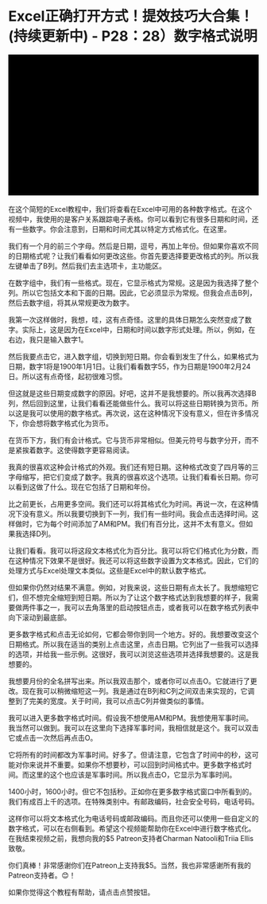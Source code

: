# Excel正确打开方式！提效技巧大合集！(持续更新中) - P28：28）数字格式说明 

![](img/016aab5dfb86cf7c4f484606195ab90f_0.png)

在这个简短的Excel教程中，我们将查看在Excel中可用的各种数字格式。在这个视频中，我使用的是客户关系跟踪电子表格。你可以看到它有很多日期和时间，还有一些数字。你会注意到，日期和时间尤其以特定方式格式化。在这里。

我们有一个月的前三个字母。然后是日期，逗号，再加上年份。但如果你喜欢不同的日期格式呢？让我们看看如何更改这些。你首先要选择要更改格式的列。所以我左键单击了B列。然后我们去主选项卡，主功能区。

在数字组中，我们有一些格式。现在，它显示格式为常规。这是因为我选择了整个列。所以它包括文本和下面的日期。因此，它必须显示为常规。但我会点击B列，然后去数字组，将其从常规更改为数字。

我第一次这样做时，我想，哇，这有点奇怪。这里的具体日期怎么突然变成了数字。实际上，这是因为在Excel中，日期和时间以数字形式处理。所以，例如，在右边，我只是输入数字1。

然后我要点击它，进入数字组，切换到短日期。你会看到发生了什么，如果格式为日期，数字1将是1900年1月1日。让我们看看数字55，作为日期是1900年2月24日。所以这有点奇怪，起初很难习惯。

但这就是这些日期变成数字的原因。好吧，这并不是我想要的。所以我再次选择B列，然后回到这里，让我们看看还能做些什么。我可以将这些日期转换为货币。所以这是我可以使用的数字格式。再次说，这在这种情况下没有意义，但在许多情况下，你会想将数字格式化为货币。

在货币下方，我们有会计格式。它与货币非常相似。但美元符号与数字分开，而不是紧挨着数字。这使得数字更容易阅读。

我真的很喜欢这种会计格式的外观。我们还有短日期。这种格式改变了四月等的三字母缩写，把它们变成了数字。我真的很喜欢这个选项。让我们看看长日期。你可以看到这做了什么。现在它包括了日期和年份。

比之前更长，占用更多空间。我们还可以将其格式化为时间。再说一次，在这种情况下没有意义。所以我要切换到下一列，我们有一些时间。我会点击选择时间。这样做时，它为每个时间添加了AM和PM。我们有百分比，这并不太有意义。但如果我选择D列。

让我们看看。我可以将这段文本格式化为百分比。我可以将它们格式化为分数，而在这种情况下效果不是很好。我还可以将这些数字设置为文本格式。因此，它们的处理方式与Excel处理文本类似。这些是Excel中的默认数字格式。

但如果你仍然对结果不满意。例如，对我来说，这些日期有点太长了。我想缩短它们，但不想完全缩短到短日期。所以为了让这个数字格式达到我想要的样子，我需要做两件事之一，我可以去角落里的启动按钮点击，或者我可以在数字格式列表中向下滚动到最底部。

更多数字格式和点击无论如何，它都会带你到同一个地方。好的。我想要改变这个日期格式。所以我在适当的类别上点击这里，点击日期。它列出了一些我可以选择的选项，并给我一些示例。这很好，我可以浏览这些选项并选择我想要的。这是我想要的。

我想要月份的全名拼写出来。所以我双击那个，或者你可以点击O。它就进行了更改。现在我可以稍微缩短这一列。我是通过在B列和C列之间双击来实现的，它调整到了完美的宽度。关于时间，我可以点击C列并做类似的事情。

我可以进入更多数字格式时间。假设我不想使用AM和PM。我想使用军事时间。我当然可以做到。我可以在这里向下选择军事时间，我相信就是这个。我可以双击它或点击一次然后再点击O。

它将所有的时间都改为军事时间。好多了。但请注意，它包含了时间中的秒，这可能对你来说并不重要。如果你不想要秒，可以回到时间格式中。更多数字格式时间。而这里的这个也应该是军事时间。所以我点击O，它显示为军事时间。

1400小时，1600小时。但它不包括秒。正如你在更多数字格式窗口中所看到的。我们有成百上千的选项。在特殊类别中。有邮政编码，社会安全号码，电话号码。

这样你可以将文本格式化为电话号码或邮政编码。而且你还可以使用一些自定义的数字格式，可以在右侧看到。希望这个视频能帮助你在Excel中进行数字格式化。在我结束视频之前，我想向我的$5 Patreon支持者Charman Natooli和Triia Ellis致敬。

你们真棒！非常感谢你们在Patreon上支持我$5。当然，我也非常感谢所有我的Patreon支持者。😊！[](img/016aab5dfb86cf7c4f484606195ab90f_2.png)

如果你觉得这个教程有帮助，请点击点赞按钮。
